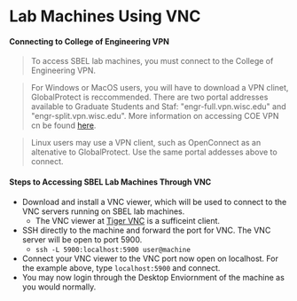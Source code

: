 # Lab Machines Using VNC

#### Connecting to College of Engineering VPN
> To access SBEL lab machines, you must connect to the College of Engineering VPN.

> For Windows or MacOS users, you will have to download a VPN clinet, GlobalProtect is reccommended. There are two portal addresses available
> to Graduate Students and Staf: "engr-full.vpn.wisc.edu" and "engr-split.vpn.wisc.edu". More information on accessing COE VPN cn be found [here](https://kb.wisc.edu/cae/page.php?id=5573).

> Linux users may use a VPN client, such as OpenConnect as an altenative to GlobalProtect. Use the same portal addesses above to connect. 

#### Steps to Accessing SBEL Lab Machines Through VNC
* Download and install a VNC viewer, which will be used to connect to the VNC servers running on SBEL lab machines.
	* The VNC viewer at [Tiger VNC](https://bintray.com/tigervnc/stable/tigervnc/1.10.1) is a sufficeint client.
* SSH directly to the machine and forward the port for VNC. The VNC server will be open to port 5900.
	* ```ssh -L 5900:localhost:5900 user@machine```
* Connect your VNC viewer to the VNC port now open on localhost. For the example above, type ```localhost:5900``` and connect.
* You may now login through the Desktop Enviornment of the machine as you would normally.